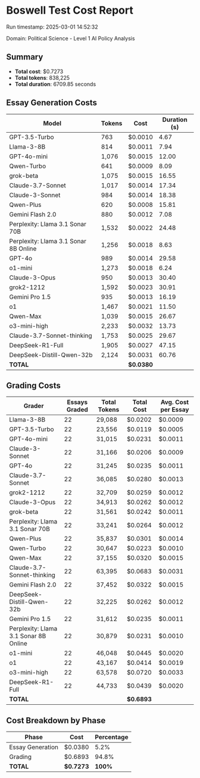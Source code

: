 # Boswell Test Cost Report

Run timestamp: 2025-03-01 14:52:32

Domain: Political Science - Level 1 AI Policy Analysis

## Summary

- **Total cost**: $0.7273
- **Total tokens**: 838,225
- **Total duration**: 6709.85 seconds

## Essay Generation Costs

| Model | Tokens | Cost | Duration (s) |
|-------|--------|------|--------------|
| GPT-3.5-Turbo | 763 | $0.0010 | 4.67 |
| Llama-3-8B | 814 | $0.0011 | 7.94 |
| GPT-4o-mini | 1,076 | $0.0015 | 12.00 |
| Qwen-Turbo | 641 | $0.0009 | 8.09 |
| grok-beta | 1,075 | $0.0015 | 16.55 |
| Claude-3.7-Sonnet | 1,017 | $0.0014 | 17.34 |
| Claude-3-Sonnet | 984 | $0.0014 | 18.38 |
| Qwen-Plus | 620 | $0.0008 | 15.81 |
| Gemini Flash 2.0 | 880 | $0.0012 | 7.08 |
| Perplexity: Llama 3.1 Sonar 70B | 1,532 | $0.0022 | 24.48 |
| Perplexity: Llama 3.1 Sonar 8B Online | 1,256 | $0.0018 | 8.63 |
| GPT-4o | 989 | $0.0014 | 29.58 |
| o1-mini | 1,273 | $0.0018 | 6.24 |
| Claude-3-Opus | 950 | $0.0013 | 30.40 |
| grok2-1212 | 1,592 | $0.0023 | 30.91 |
| Gemini Pro 1.5 | 935 | $0.0013 | 16.19 |
| o1 | 1,467 | $0.0021 | 11.50 |
| Qwen-Max | 1,039 | $0.0015 | 26.67 |
| o3-mini-high | 2,233 | $0.0032 | 13.73 |
| Claude-3.7-Sonnet-thinking | 1,753 | $0.0025 | 29.67 |
| DeepSeek-R1-Full | 1,905 | $0.0027 | 47.15 |
| DeepSeek-Distill-Qwen-32b | 2,124 | $0.0031 | 60.76 |
| **TOTAL** | | **$0.0380** | |

## Grading Costs

| Grader | Essays Graded | Total Tokens | Total Cost | Avg. Cost per Essay |
|--------|---------------|--------------|------------|---------------------|
| Llama-3-8B | 22 | 29,088 | $0.0202 | $0.0009 |
| GPT-3.5-Turbo | 22 | 23,556 | $0.0119 | $0.0005 |
| GPT-4o-mini | 22 | 31,015 | $0.0231 | $0.0011 |
| Claude-3-Sonnet | 22 | 31,166 | $0.0206 | $0.0009 |
| GPT-4o | 22 | 31,245 | $0.0235 | $0.0011 |
| Claude-3.7-Sonnet | 22 | 36,085 | $0.0280 | $0.0013 |
| grok2-1212 | 22 | 32,709 | $0.0259 | $0.0012 |
| Claude-3-Opus | 22 | 34,913 | $0.0262 | $0.0012 |
| grok-beta | 22 | 31,561 | $0.0242 | $0.0011 |
| Perplexity: Llama 3.1 Sonar 70B | 22 | 33,241 | $0.0264 | $0.0012 |
| Qwen-Plus | 22 | 35,837 | $0.0301 | $0.0014 |
| Qwen-Turbo | 22 | 30,647 | $0.0223 | $0.0010 |
| Qwen-Max | 22 | 37,155 | $0.0320 | $0.0015 |
| Claude-3.7-Sonnet-thinking | 22 | 63,395 | $0.0683 | $0.0031 |
| Gemini Flash 2.0 | 22 | 37,452 | $0.0322 | $0.0015 |
| DeepSeek-Distill-Qwen-32b | 22 | 32,225 | $0.0262 | $0.0012 |
| Gemini Pro 1.5 | 22 | 31,612 | $0.0235 | $0.0011 |
| Perplexity: Llama 3.1 Sonar 8B Online | 22 | 30,879 | $0.0231 | $0.0010 |
| o1-mini | 22 | 46,048 | $0.0445 | $0.0020 |
| o1 | 22 | 43,167 | $0.0414 | $0.0019 |
| o3-mini-high | 22 | 63,578 | $0.0720 | $0.0033 |
| DeepSeek-R1-Full | 22 | 44,733 | $0.0439 | $0.0020 |
| **TOTAL** | | | **$0.6893** | |

## Cost Breakdown by Phase

| Phase | Cost | Percentage |
|-------|------|------------|
| Essay Generation | $0.0380 | 5.2% |
| Grading | $0.6893 | 94.8% |
| **TOTAL** | **$0.7273** | **100%** |